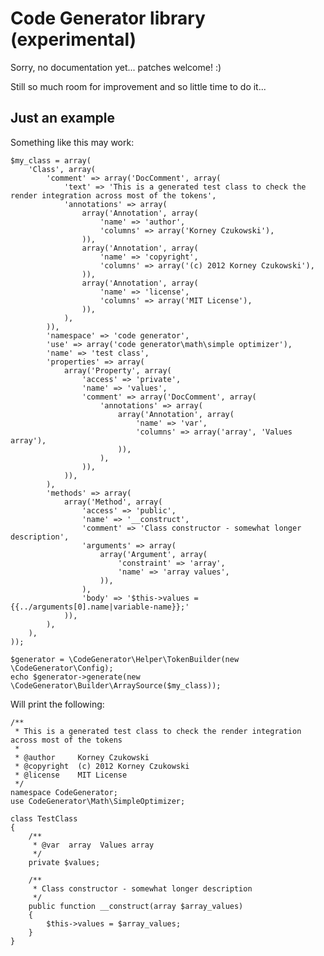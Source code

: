 Code Generator library (experimental)
=====================================

Sorry, no documentation yet... patches welcome! :)

Still so much room for improvement and so little time to do it...

Just an example
---------------

Something like this may work:

	$my_class = array(
		'Class', array(
			'comment' => array('DocComment', array(
				'text' => 'This is a generated test class to check the render integration across most of the tokens',
				'annotations' => array(
					array('Annotation', array(
						'name' => 'author',
						'columns' => array('Korney Czukowski'),
					)),
					array('Annotation', array(
						'name' => 'copyright',
						'columns' => array('(c) 2012 Korney Czukowski'),
					)),
					array('Annotation', array(
						'name' => 'license',
						'columns' => array('MIT License'),
					)),
				),
			)),
			'namespace' => 'code generator',
			'use' => array('code generator\math\simple optimizer'),
			'name' => 'test class',
			'properties' => array(
				array('Property', array(
					'access' => 'private',
					'name' => 'values',
					'comment' => array('DocComment', array(
						'annotations' => array(
							array('Annotation', array(
								'name' => 'var',
								'columns' => array('array', 'Values array'),
							)),
						),
					)),
				)),
			),
			'methods' => array(
				array('Method', array(
					'access' => 'public',
					'name' => '__construct',
					'comment' => 'Class constructor - somewhat longer description',
					'arguments' => array(
						array('Argument', array(
							'constraint' => 'array',
							'name' => 'array values',
						)),
					),
					'body' => '$this->values = {{../arguments[0].name|variable-name}};'
				)),
			),
		),
	));

	$generator = \CodeGenerator\Helper\TokenBuilder(new \CodeGenerator\Config);
	echo $generator->generate(new \CodeGenerator\Builder\ArraySource($my_class));

Will print the following:

	/**
	 * This is a generated test class to check the render integration across most of the tokens
	 * 
	 * @author     Korney Czukowski
	 * @copyright  (c) 2012 Korney Czukowski
	 * @license    MIT License
	 */
	namespace CodeGenerator;
	use CodeGenerator\Math\SimpleOptimizer;
	
	class TestClass
	{
		/**
		 * @var  array  Values array
		 */
		private $values;
	
		/**
		 * Class constructor - somewhat longer description
		 */
		public function __construct(array $array_values)
		{
			$this->values = $array_values;
		}
	}
